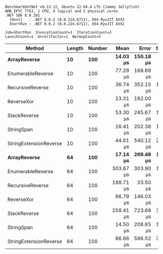 ```

BenchmarkDotNet v0.13.12, Ubuntu 22.04.4 LTS (Jammy Jellyfish)
AMD EPYC 7763, 1 CPU, 4 logical and 2 physical cores
.NET SDK 8.0.201
  [Host]   : .NET 8.0.2 (8.0.224.6711), X64 RyuJIT AVX2
  ShortRun : .NET 8.0.2 (8.0.224.6711), X64 RyuJIT AVX2

Job=ShortRun  InvocationCount=1  IterationCount=3  
LaunchCount=1  UnrollFactor=1  WarmupCount=3  

```
| Method                 | Length | Number | Mean      | Error     | StdDev    | Median     | Min        | Max       | Allocated |
|----------------------- |------- |------- |----------:|----------:|----------:|-----------:|-----------:|----------:|----------:|
| **ArrayReverse**           | **10**     | **100**    |  **14.03 μs** | **150.18 μs** |  **8.232 μs** |  **11.431 μs** |   **7.404 μs** |  **23.24 μs** |  **10.09 KB** |
| EnumerableReverse      | 10     | 100    |  77.29 μs | 168.69 μs |  9.246 μs |  74.339 μs |  69.881 μs |  87.65 μs |  25.72 KB |
| RecursiveReverse       | 10     | 100    |  36.74 μs | 352.15 μs | 19.302 μs |  25.678 μs |  25.519 μs |  59.03 μs |  56.97 KB |
| ReverseXor             | 10     | 100    |  23.31 μs | 182.00 μs |  9.976 μs |  20.319 μs |  15.179 μs |  34.45 μs |  10.09 KB |
| StackReverse           | 10     | 100    |  53.30 μs | 245.67 μs | 13.466 μs |  45.545 μs |  45.504 μs |  68.85 μs |  31.19 KB |
| StringSpan             | 10     | 100    |  16.41 μs | 202.38 μs | 11.093 μs |  10.200 μs |   9.808 μs |  29.21 μs |   5.41 KB |
| StringExtensionReverse | 10     | 100    |  44.61 μs | 540.12 μs | 29.606 μs |  27.812 μs |  27.230 μs |  78.80 μs |  28.84 KB |
| **ArrayReverse**           | **64**     | **100**    |  **17.14 μs** | **269.48 μs** | **14.771 μs** |   **8.696 μs** |   **8.525 μs** |  **34.19 μs** |  **30.41 KB** |
| EnumerableReverse      | 64     | 100    | 303.67 μs | 303.90 μs | 16.658 μs | 301.162 μs | 288.409 μs | 321.44 μs |  59.31 KB |
| RecursiveReverse       | 64     | 100    | 188.71 μs |  33.50 μs |  1.836 μs | 188.952 μs | 186.758 μs | 190.41 μs | 710.88 KB |
| ReverseXor             | 64     | 100    |  66.79 μs | 146.03 μs |  8.005 μs |  66.755 μs |  58.800 μs |  74.81 μs |  30.41 KB |
| StackReverse           | 64     | 100    | 258.41 μs | 723.68 μs | 39.667 μs | 267.305 μs | 215.048 μs | 292.87 μs |  88.22 KB |
| StringSpan             | 64     | 100    |  14.50 μs | 208.65 μs | 11.437 μs |   8.034 μs |   7.755 μs |  27.70 μs |  15.56 KB |
| StringExtensionReverse | 64     | 100    |  86.66 μs | 586.52 μs | 32.149 μs |  69.249 μs |  66.975 μs | 123.76 μs |  68.69 KB |
